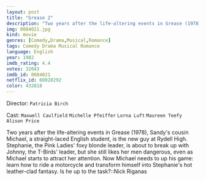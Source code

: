 ```yaml
---
layout: post
title: "Grease 2"
description: "Two years after the life-altering events in Grease (1978), Sandy's cousin Michael, a straight-laced English student, is the new guy at Rydell High. Stephanie, the Pink Ladies' foxy blonde leader, is about to break up with Johnny, the T-Birds' leader, but she still likes her men dangerous, even as Michael starts to attract her attention. Now Michael needs to up his game: learn how to ride a motorcycle and transform himself into Stephanie's hot leather-clad fantasy. Is he up to the task?.."
img: 0084021.jpg
kind: movie
genres: [Comedy,Drama,Musical,Romance]
tags: Comedy Drama Musical Romance 
language: English
year: 1982
imdb_rating: 4.4
votes: 32043
imdb_id: 0084021
netflix_id: 60028292
color: 432818
---
```

Director: `Patricia Birch`  

Cast: `Maxwell Caulfield` `Michelle Pfeiffer` `Lorna Luft` `Maureen Teefy` `Alison Price` 

Two years after the life-altering events in Grease (1978), Sandy's cousin Michael, a straight-laced English student, is the new guy at Rydell High. Stephanie, the Pink Ladies' foxy blonde leader, is about to break up with Johnny, the T-Birds' leader, but she still likes her men dangerous, even as Michael starts to attract her attention. Now Michael needs to up his game: learn how to ride a motorcycle and transform himself into Stephanie's hot leather-clad fantasy. Is he up to the task?::Nick Riganas